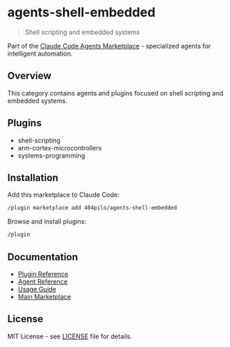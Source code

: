# agents-shell-embedded

> Shell scripting and embedded systems

Part of the [Claude Code Agents Marketplace](https://github.com/404pilo/agents) - specialized agents for intelligent automation.

## Overview

This category contains agents and plugins focused on shell scripting and embedded systems.

## Plugins

- shell-scripting
- arm-cortex-microcontrollers
- systems-programming

## Installation

Add this marketplace to Claude Code:

```bash
/plugin marketplace add 404pilo/agents-shell-embedded
```

Browse and install plugins:

```bash
/plugin
```

## Documentation

- [Plugin Reference](docs/plugins.md)
- [Agent Reference](docs/agents.md)
- [Usage Guide](docs/usage.md)
- [Main Marketplace](https://github.com/404pilo/agents)

## License

MIT License - see [LICENSE](LICENSE) file for details.
